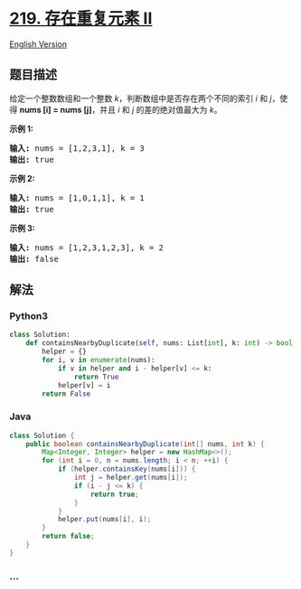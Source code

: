 # [219. 存在重复元素 II](https://leetcode-cn.com/problems/contains-duplicate-ii)

[English Version](/solution/0200-0299/0219.Contains%20Duplicate%20II/README_EN.md)

## 题目描述

<!-- 这里写题目描述 -->
<p>给定一个整数数组和一个整数&nbsp;<em>k</em>，判断数组中是否存在两个不同的索引<em>&nbsp;i</em>&nbsp;和<em>&nbsp;j</em>，使得&nbsp;<strong>nums [i] = nums [j]</strong>，并且 <em>i</em> 和 <em>j</em>&nbsp;的差的绝对值最大为 <em>k</em>。</p>

<p><strong>示例&nbsp;1:</strong></p>

<pre><strong>输入:</strong> nums = [1,2,3,1], k<em> </em>= 3
<strong>输出:</strong> true</pre>

<p><strong>示例 2:</strong></p>

<pre><strong>输入: </strong>nums = [1,0,1,1], k<em> </em>=<em> </em>1
<strong>输出:</strong> true</pre>

<p><strong>示例 3:</strong></p>

<pre><strong>输入: </strong>nums = [1,2,3,1,2,3], k<em> </em>=<em> </em>2
<strong>输出:</strong> false</pre>

## 解法

<!-- 这里可写通用的实现逻辑 -->

<!-- tabs:start -->

### **Python3**

<!-- 这里可写当前语言的特殊实现逻辑 -->

```python
class Solution:
    def containsNearbyDuplicate(self, nums: List[int], k: int) -> bool:
        helper = {}
        for i, v in enumerate(nums):
            if v in helper and i - helper[v] <= k:
                return True
            helper[v] = i
        return False
```

### **Java**

<!-- 这里可写当前语言的特殊实现逻辑 -->

```java
class Solution {
    public boolean containsNearbyDuplicate(int[] nums, int k) {
        Map<Integer, Integer> helper = new HashMap<>();
        for (int i = 0, n = nums.length; i < n; ++i) {
            if (helper.containsKey(nums[i])) {
                int j = helper.get(nums[i]);
                if (i - j <= k) {
                    return true;
                }
            }
            helper.put(nums[i], i);
        }
        return false;
    }
}
```

### **...**

```

```

<!-- tabs:end -->
